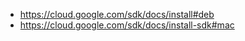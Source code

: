 
* https://cloud.google.com/sdk/docs/install#deb
* https://cloud.google.com/sdk/docs/install-sdk#mac